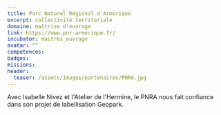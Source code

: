 ```yaml
---
title: Parc Naturel Régional d'Armorique
excerpt: collectivité territoriale
domaine: maîtrise d'ouvrage
link: https://www.pnr-armorique.fr/
incubator: maitres_ouvrage
avatar: ""
competences:
badges:
missions:
header:
  teaser: /assets/images/partenaires/PNRA.jpg
---
```


Avec Isabelle Nivez et l'Atelier de l'Hermine, le PNRA nous fait confiance dans son projet de labellisation Geopark.
